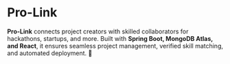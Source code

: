 # Pro-Link
**Pro-Link** connects project creators with skilled collaborators for hackathons, startups, and more. Built with **Spring Boot, MongoDB Atlas, and React**, it ensures seamless project management, verified skill matching, and automated deployment. 🚀
